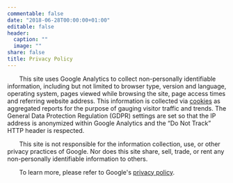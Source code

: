 ```yaml
---
commentable: false
date: "2018-06-28T00:00:00+01:00"
editable: false
header:
  caption: ""
  image: ""
share: false
title: Privacy Policy
---
```


&nbsp;&nbsp;&nbsp;&nbsp;&nbsp;&nbsp; This site uses Google Analytics to collect non-personally identifiable information, including but not limited to browser type, version and language, operating system, pages viewed while browsing the site, page access times and referring website address. This information is collected via [cookies](https://www.cookiesandyou.com/) as aggregated reports for the purpose of gauging visitor traffic and trends. The General Data Protection Regulation (GDPR) settings are set so that the IP address is anonymized within Google Analytics and the “Do Not Track” HTTP header is respected.

&nbsp;&nbsp;&nbsp;&nbsp;&nbsp;&nbsp; This site is not responsible for the information collection, use, or other privacy practices of Google. Nor does this site share, sell, trade, or rent any non-personally identifiable information to others. 

&nbsp;&nbsp;&nbsp;&nbsp;&nbsp;&nbsp; To learn more, please refer to Google's [privacy policy](https://policies.google.com/privacy?hl=en-US).